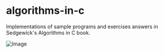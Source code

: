 # algorithms-in-c
Implementations of sample programs and exercises answers in Sedgewick's Algorithms in C book.

![Image](blob/master/others/cover.png)

